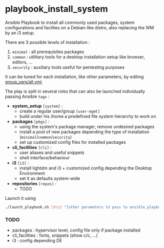 # playbook_install_system
Ansible Playbook to install all commonly used packages, system configurations and facilties on a Debian-like distro, also replacing the WM by an i3 setup.

There are 3 possible levels of installation :
1. `minimal` : all prerequisites packages
2. `common` : utilitary tools for a desktop installation setup like browser, editors, ...
3. `security` : auxiliary tools useful for pentesting purposes

It can be tuned for each installation, like other parameters, by editing [group_vars/all.yml](group_vars/all.yml).

The play is split in several roles that can also be launched individually passing Ansible `tags` :
- **system_setup**   `[system]` : 
  - create a regular user/group `[user-mgmt]` 
  - build under his /home a predefined file system hierarchy to work on
- **packages** `[pkgs]` :
  - using the system's package manager, remove undesired packages
  - install a pool of new packages depending the type of installation (`minimal`/`common`/`security`)
  - set up customized config files for installed packages
- **cli_facilities** `[cli]` :
  - user aliases and useful snippets
  - shell interface/behaviour
- **i3** `[i3]` :
  - install lightdm and i3 + customized config depending the Desktop Environment
  - set it as defaults system-wide
- **repositories** `[repos]` :
  - TODO 

Launch it using

```bash
./launch_playbook.sh [dry] "[other parameters to pass to ansible_playbook]"
```

### TODO
- packages : hypervisor level, config file only if package installed
- cli_facilities : fonts, snippets (show c/c, ...)
- i3 : config depending DE
